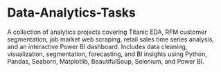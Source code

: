 # Data-Analytics-Tasks
A collection of analytics projects covering Titanic EDA, RFM customer segmentation, job market web scraping, retail sales time series analysis, and an interactive Power BI dashboard. Includes data cleaning, visualization, segmentation, forecasting, and BI insights using Python, Pandas, Seaborn, Matplotlib, BeautifulSoup, Selenium, and Power BI.
